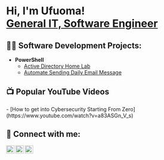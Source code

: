 <h1>Hi, I'm Ufuoma! <br/><a href="https://github.com/ufuomaugbeyan1">General IT, </a><a href="https://www.linkedin.com/in/uugbeyan/">Software Engineer</a>

<h2>👨‍💻 Software Development Projects:</h2>

- <b>PowerShell</b>
  - [Active Directory Home Lab](https://github.com/joshmadakor1/AD_PS)
  - [Automate Sending Daily Email Message](https://github.com/joshmadakor1/AD_PS)

<h2>📺 Popular YouTube Videos</h2>
- [How to get into Cybersecurity Starting From Zero](https://www.youtube.com/watch?v=a83ASGn_V_s)


<h2> 🤳 Connect with me:</h2>

[<img align="left" alt="JoshMadakor | YouTube" width="22px" src="https://cdn.jsdelivr.net/npm/simple-icons@v3/icons/youtube.svg" />][youtube]
[<img align="left" alt="JoshMadakor | LinkedIn" width="22px" src="https://cdn.jsdelivr.net/npm/simple-icons@v3/icons/linkedin.svg" />][linkedin]
[<img align="left" alt="JoshMadakor | Instagram" width="22px" src="https://cdn.jsdelivr.net/npm/simple-icons@v3/icons/instagram.svg" />][instagram]


[youtube]: https://www.youtube.com/c/themoneydownloader
[instagram]: https://www.instagram.com/tegawega/
[linkedin]: https://linkedin.com/in/uugbeyan

<!--
**ufuomaugbeyan1/ufuomaugbeyan1** is a ✨ _special_ ✨ repository because its `README.md` (this file) appears on your GitHub profile.

Here are some ideas to get you started:

- 🔭 I’m currently working on ...
- 🌱 I’m currently learning ...
- 👯 I’m looking to collaborate on ...
- 🤔 I’m looking for help with ...
- 💬 Ask me about ...
- 📫 How to reach me: ...
- 😄 Pronouns: ...
- ⚡ Fun fact: ...
-->
